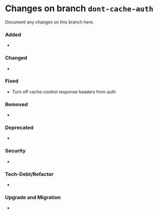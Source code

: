 # Changes on branch `dont-cache-auth`
Document any changes on this branch here.
### Added
- 

### Changed
- 

### Fixed
- Turn off cache-control response headers from auth 

### Removed
- 

### Deprecated
- 

### Security
- 

### Tech-Debt/Refactor
- 

### Upgrade and Migration
- 
